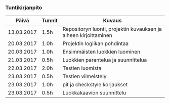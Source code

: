 ### Tuntikirjanpito
Päivä | Tunnit | Kuvaus
--------------- | ----- | ------
13.03.2017 | 1.5h | Repositoryn luonti, projektin kuvauksen ja aiheen kirjoittaminen
20.03.2017 | 1.0h | Projektin logiikan pohdintaa
20.03.2017 | 1.0h | Ensimmäisten luokkien luominen
21.03.2017 | 0.5h | Luokkien parantelua ja suunnittelua
22.03.2017 | 2.0h | Testien luomista
23.03.2017 | 0.5h | Testien viimeistely
23.03.2017 | 1.0h | pit ja checkstyle korjaukset
23.03.2017 | 0.5h | Luokkakaavion suunnittelu
